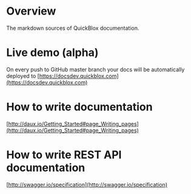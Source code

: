 # Overview
The markdown sources of QuickBlox documentation.

# Live demo (alpha)
On every push to GitHub master branch your docs will be automatically deployed to [https://docsdev.quickblox.com](https://docsdev.quickblox.com)

# How to write documentation
[http://daux.io/Getting_Started#page_Writing_pages](http://daux.io/Getting_Started#page_Writing_pages)

# How to write REST API documentation
[http://swagger.io/specification](http://swagger.io/specification)
